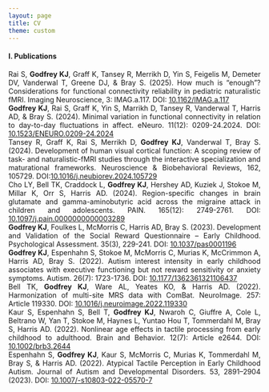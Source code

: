 ```yaml
---
layout: page
title: CV
theme: custom
---
```


<h4>I. Publications</h4>

<div style="text-align: justify">Rai S, <b>Godfrey KJ</b>, Graff K, Tansey R, Merrikh D, Yin S, Feigelis M, Demeter DV, Vanderwal T, Greene DJ, & Bray S. (2025). How much is “enough”? Considerations for functional connectivity reliability in pediatric naturalistic fMRI. Imaging Neuroscience, 3: IMAG.a.117. DOI: <a href="https://doi.org/10.1162/IMAG.a.117)">10.1162/IMAG.a.117</a></div>
<div style="text-align: justify"><b>Godfrey KJ</b>, Rai S, Graff K, Yin S, Marrikh D, Tansey R, Vanderwal T, Harris AD, & Bray S. (2024). Minimal variation in functional connectivity in relation to day-to-day fluctuations in affect. eNeuro. 11(12): 0209-24.2024. DOI: <a href="https://doi.org/10.1523/ENEURO.0209-24.2024">10.1523/ENEURO.0209-24.2024</a></div>
<div style="text-align: justify"> Tansey R, Graff K, Rai S, Merrikh D, <b>Godfrey KJ</b>, Vanderwal T, Bray S. (2024). Development of human visual cortical function: A scoping review of task- and naturalistic-fMRI studies through the interactive specialization and maturational frameworks. Neuroscience & Biobehavioral Reviews, 162, 105729. DOI:<a href="https://doi.org/10.1016/j.neubiorev.2024.105729">10.1016/j.neubiorev.2024.105729</a></div>
<div style="text-align: justify">Cho LY, Bell TK, Craddock L, <b>Godfrey KJ</b>, Hershey AD, Kuziek J, Stokoe M, Millar K, Orr S, Harris AD. (2024). Region-specific changes in brain glutamate and gamma-aminobutyric acid across the migraine attack in children and adolescents. PAIN. 165(12): 2749-2761. DOI: <a href="https://journals.lww.com/10.1097/j.pain.0000000000003289"> 10.1097/j.pain.0000000000003289 </a></div>
<div style="text-align: justify"><b>Godfrey KJ</b>, Foulkes L, McMorris C, Harris AD, Bray S. (2023). Development and Validation of the Social Reward Questionnaire – Early Childhood. Psychological Assessment. 35(3), 229-241. DOI: <a href="https://doi.org/10.1037/pas0001196">10.1037/pas0001196</a></div>
<div style="text-align: justify"><b>Godfrey KJ</b>, Espenhahn S, Stokoe M, McMorris C, Murias K, McCrimmon A, Harris AD, Bray S. (2022). Autism interest intensity in early childhood associates with executive functioning but not reward sensitivity or anxiety symptoms. Autism. 26(7): 1723-1736. DOI: <a href="https://doi.org/10.1177/1362361321106437">10.1177/1362361321106437</a></div>
<div style="text-align: justify">Bell TK, <b>Godfrey KJ</b>, Ware AL, Yeates KO, & Harris AD. (2022). Harmonization of multi-site MRS data with ComBat. NeuroImage. 257: Article 119330. DOI: <a href="https://doi.org/10.1016/j.neuroimage.2022.119330">10.1016/j.neuroimage.2022.119330</a></div>
<div style="text-align: justify">Kaur S, Espenhahn S, Bell T, <b>Godfrey KJ</b>, Nwaroh C, Giuffre A, Cole L, Beltrano W, Yan T, Stokoe M, Haynes L, Yuntao Hou T, Tommerdahl M, Bray S, Harris AD. (2022). Nonlinear age effects in tactile processing from early childhood to adulthood. Brain and Behavior. 12(7): Article e2644. DOI: <a href="https://doi.org/10.1002/brb3.2644">10.1002/brb3.2644</a></div>
<div style="text-align: justify">Espenhahn S, <b>Godfrey KJ</b>, Kaur S, McMorris C, Murias K, Tommerdahl M, Bray S, & Harris AD. (2022). Atypical Tactile Perception in Early Childhood Autism. Journal of Autism and Developmental Disorders. 53, 2891–2904 (2023). DOI: <a href="https://doi.org/10.1007/-s10803-022-05570-7">10.1007/-s10803-022-05570-7</a></div>
